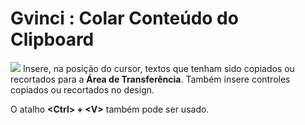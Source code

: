 # Gvinci : Colar Conteúdo do Clipboard

![](http://www.gvinci.com.br/manual/colagv5.png) Insere, na posição do cursor, textos que tenham sido copiados ou recortados para a **Área de Transferência**. Também insere controles copiados ou recortados no design.

O atalho **&lt;Ctrl&gt; + &lt;V&gt;** também pode ser usado.

